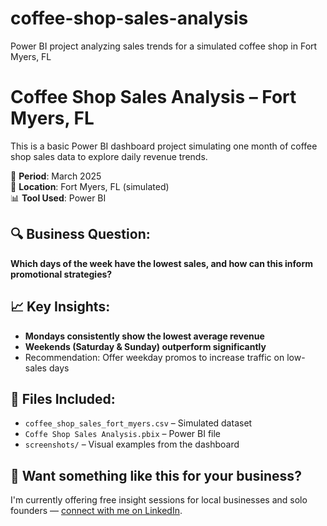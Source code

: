 # coffee-shop-sales-analysis
 Power BI project analyzing sales trends for a simulated coffee shop in Fort Myers, FL
# Coffee Shop Sales Analysis – Fort Myers, FL

This is a basic Power BI dashboard project simulating one month of coffee shop sales data to explore daily revenue trends.

📅 **Period**: March 2025  
📍 **Location**: Fort Myers, FL (simulated)  
📊 **Tool Used**: Power BI

## 🔍 Business Question:
**Which days of the week have the lowest sales, and how can this inform promotional strategies?**

## 📈 Key Insights:
- **Mondays consistently show the lowest average revenue**
- **Weekends (Saturday & Sunday) outperform significantly**
- Recommendation: Offer weekday promos to increase traffic on low-sales days

## 🧰 Files Included:
- `coffee_shop_sales_fort_myers.csv` – Simulated dataset
- `Coffe Shop Sales Analysis.pbix` – Power BI file
- `screenshots/` – Visual examples from the dashboard

## 💬 Want something like this for your business?
I'm currently offering free insight sessions for local businesses and solo founders — [connect with me on LinkedIn](https://www.linkedin.com/in/maqweek).
